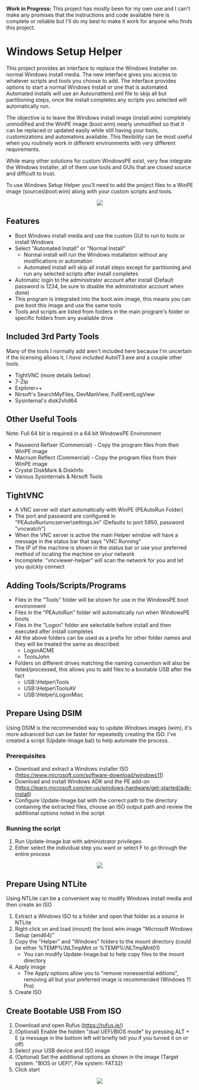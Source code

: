 **Work in Progress:** This project has mostly been for my own use and I can't make any promises that the instructions and code available here is complete or reliable but I'll do my best to make it work for anyone who finds this project.

# Windows Setup Helper

This project provides an interface to replace the Windows Installer on normal Windows install media. The new interface gives you access to whatever scripts and tools you choose to add. The interface provides options to start a normal Windows Install or one that is automated. Automated installs will use an Autounattend.xml file to skip all but partitioning steps, once the install completes any scripts you selected will automatically run.

The objective is to leave the Windows install image (install.wim) completely unmodified and the WinPE image (boot.wim) nearly unmodified so that it can be replaced or updated easily while still having your tools, customizations and automatons available. This flexibility can be most useful when you routinely work in different environments with very different requirements.

While many other solutions for custom WindowsPE exist, very few integrate the Windows installer, all of them use tools and GUIs that are closed source and difficult to trust.

To use Windows Setup Helper you'll need to add the project files to a WinPE image (sources\boot.wim) along with your custom scripts and tools.

<p align="center">
  <img src="https://raw.githubusercontent.com/jmclaren7/windows-setup-helper/master/Extra/Screenshot1.png?raw=true">
</p>

## Features

- Boot Windows install media and use the custom GUI to run to tools or install Windows
- Select "Automated Install" or "Normal Install"
  - Normal install will run the Windows installation without any modifications or automation
  - Automated install will skip all install steps except for partitioning and run any selected scripts after install completes
- Automatic login to the administrator account after install (Default password is 1234, be sure to disable the administrator account when done)
- This program is integrated into the boot.wim image, this means you can pxe boot this image and use the same tools
- Tools and scripts are listed from folders in the main program's folder or specific folders from any available drive

## Included 3rd Party Tools

Many of the tools I normally add aren't included here because I'm uncertain if the licensing allows it, I _have_ included AutoIT3.exe and a couple other tools.

- TightVNC (more details below)
- 7-Zip
- Explorer++
- Nirsoft's SearchMyFiles, DevManView, FullEventLogView
- Sysinternal's disk2vhd64

## Other Useful Tools

Note: Full 64 bit is required in a 64 bit WindowsPE Environment

- Password Refixer (Commercial) - Copy the program files from their WinPE image
- Macrium Reflect (Commercial) - Copy the program files from their WinPE image
- Crystal DiskMark & DiskInfo
- Various Sysinternals & Nirsoft Tools

## TightVNC

- A VNC server will start automatically with WinPE (PEAutoRun Folder)
- The port and password are configured in "PEAutoRun\vncserver\settings.ini" (Defaults to port 5950, password "vncwatch")
- When the VNC server is active the main Helper window will have a message in the status bar that says "VNC Running"
- The IP of the machine is shown in the status bar or use your preferred method of locating the machine on your network
- Incomplete: "vncviewer-helper" will scan the network for you and let you quickly connect

## Adding Tools/Scripts/Programs

- Files in the "Tools" folder will be shown for use in the WindowsPE boot environment
- Files in the "PEAutoRun" folder will automatically run when WindowsPE boots
- Files in the "Logon" folder are selectable before install and then executed after install completes
- All the above folders can be used as a prefix for other folder names and they will be treated the same as described
  - LogonACME
  - ToolsJohn
- Folders on different drives matching the naming convention will also be listed/processed, this allows you to add files to a bootable USB after the fact
  - USB:\Helper\Tools
  - USB:\Helper\ToolsAV
  - USB:\Helper\LogonMisc

## Prepare Using DSIM

Using DSIM is the recommended way to update Windows images (wim), it's more advanced but can be faster for repeatedly creating the ISO. I've created a script (Update-Image.bat) to help automate the process.

### Prerequisites

- Download and extract a Windows installer ISO (https://www.microsoft.com/software-download/windows11) 
- Download and install Windows ADK and the PE add-on (https://learn.microsoft.com/en-us/windows-hardware/get-started/adk-install)
- Configure Update-Image.bat with the correct path to the directory containing the extracted files, choose an ISO output path and review the additional options noted in the script

### Running the script

1. Run Update-Image.bat with administrator privileges
2. Either select the individual step you want or select F to go through the entire process

<p align="center">
  <img src="https://raw.githubusercontent.com/jmclaren7/windows-setup-helper/master/Extra/update-image1.png?raw=true">
</p>

## Prepare Using NTLite

Using NTLite can be a convenient way to modify Windows install media and then create an ISO

1. Extract a Windows ISO to a folder and open that folder as a source in NTLite
2. Right click on and load (mount) the boot.wim image "Microsoft Windows Setup (amd64)"
3. Copy the "Helper" and "Windows" folders to the mount directory (could be either %TEMP%\NLTmpMnt or %TEMP%\NLTmpMnt01)
   - You can modify Update-Image.bat to help copy files to the mount directory
4. Apply image
   - The Apply options allow you to "remove nonessential editions", removing all but your preferred image is recommended (Windows 11 Pro)
5. Create ISO

## Create Bootable USB From ISO

1. Download and open Rufus (https://rufus.ie/)
2. (Optional) Enable the hidden "dual UEFI/BIOS mode" by pressing ALT + E (a message in the bottom left will briefly tell you if you turned it on or off)
3. Select your USB device and ISO image
4. (Optional) Set the additional options as shown in the image (Target system: "BIOS or UEFI", File system: FAT32)
5. Click start

<p align="center">
  <img src="https://raw.githubusercontent.com/jmclaren7/windows-setup-helper/master/Extra/Rufus1.png?raw=true">
</p>
